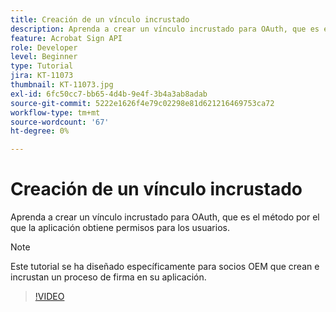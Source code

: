 ```yaml
---
title: Creación de un vínculo incrustado
description: Aprenda a crear un vínculo incrustado para OAuth, que es el método por el que la aplicación obtiene permisos para los usuarios
feature: Acrobat Sign API
role: Developer
level: Beginner
type: Tutorial
jira: KT-11073
thumbnail: KT-11073.jpg
exl-id: 6fc50cc7-bb65-4d4b-9e4f-3b4a3ab8adab
source-git-commit: 5222e1626f4e79c02298e81d621216469753ca72
workflow-type: tm+mt
source-wordcount: '67'
ht-degree: 0%

---
```


# Creación de un vínculo incrustado

Aprenda a crear un vínculo incrustado para OAuth, que es el método por el que la aplicación obtiene permisos para los usuarios.

>[!NOTE]
>
>Este tutorial se ha diseñado específicamente para socios OEM que crean e incrustan un proceso de firma en su aplicación.

>[!VIDEO](https://video.tv.adobe.com/v/347349?hidetitle=true)
